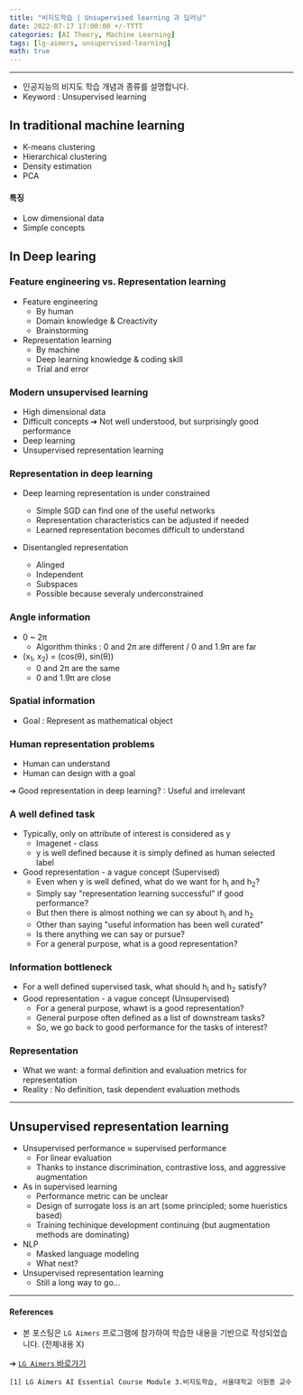 ```yaml
---
title: "비지도학습 | Unsupervised learning 과 딥러닝"
date: 2022-07-17 17:00:00 +/-TTTT
categories: [AI Theory, Machine Learning]
tags: [lg-aimers, unsupervised-learning]
math: true
---
```




----------------

- 인공지능의 비지도 학습 개념과 종류를 설명합니다.
- Keyword :  Unsupervised learning



## **In traditional machine learning**

- K-means clustering
- Hierarchical clustering
- Density estimation
- PCA

#### **특징**

- Low dimensional data
- Simple concepts



## **In Deep learing**

### **Feature engineering vs. Representation learning**

- Feature engineering
  - By human
  - Domain knowledge & Creactivity
  - Brainstorming
- Representation learning
  - By machine
  - Deep learning knowledge & coding skill
  - Trial and error



### **Modern unsupervised learning**

- High dimensional data
- Difficult concepts ➔ Not well understood, but surprisingly good performance
- Deep learning
- Unsupervised representation learning



### **Representation in deep learning**

- Deep learning representation is under constrained
  - Simple SGD can find one of the useful networks
  - Representation characteristics can be adjusted if needed
  - Learned representation becomes difficult to understand

- Disentangled representation
  - Alinged
  - Independent
  - Subspaces
  - Possible because severaly underconstrained



### **Angle information**

- 0 ~ 2&pi;
  - Algorithm thinks : 0 and 2&pi; are different / 0 and 1.9&pi; are far
- (x<sub>1</sub>, x<sub>2</sub>) = (cos(&theta;), sin(&theta;))
  - 0 and 2&pi; are the same
  - 0 and 1.9&pi; are close



### **Spatial information**

- Goal : Represent as mathematical object



### **Human representation problems**

- Human can understand
- Human can design with a goal

➔ Good representation in deep learning? : Useful and irrelevant



### **A well defined task**

- Typically, only on attribute of interest is considered as y
  - Imagenet - class
  - y is well defined because it is simply defined as human selected label
- Good representation - a vague concept (Supervised)
  - Even when y is well defined, what do we want for h<sub>i</sub> and h<sub>2</sub>?
  - Simply say "representation learning successful"  if good performance?
  - But then there is almost nothing we can sy about h<sub>i</sub> and h<sub>2</sub>
  - Other than saying "useful information has been well curated"
  - Is there anything we can say or pursue?
  - For a general purpose, what is a good representation?
  
  

### **Information bottleneck**

- For a well defined supervised task, what should h<sub>i</sub> and h<sub>2</sub> satisfy?
- Good representation - a vague concept (Unsupervised)
  - For a general purpose, whawt is a good representation?
  - General purpose often defined as a list of downstream tasks?
  - So, we go back to good performance for the tasks of interest?



### **Representation**

- What we want: a formal definition and evaluation metrics for representation
- Reality : No definition, task dependent evaluation methods



----------------

## **Unsupervised representation learning**

- Unsupervised performance ≈ supervised performance
  - For linear evaluation
  - Thanks to instance discrimination, contrastive loss, and aggressive augmentation
- As in supervised learning
  - Performance metric can be unclear
  - Design of surrogate loss is an art (some principled; some hueristics based)
  - Training techinique development continuing (but augmentation methods are dominating)
- NLP
  - Masked language modeling
  - What next?
- Unsupervised representation learning
  - Still a long way to go...



----

#### **References**
- 본 포스팅은 `LG Aimers` 프로그램에 참가하여 학습한 내용을 기반으로 작성되었습니다. (전체내용 X)

➔ [`LG Aimers` 바로가기](https://www.lgaimers.ai/)


```
[1] LG Aimers AI Essential Course Module 3.비지도학습, 서울대학교 이원종 교수 
```

